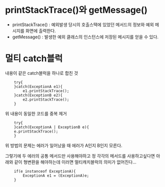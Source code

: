 # printStackTrace()와 getMessage()
- printStackTrace() : 예외발생 당시의 호출스택에 있었던 메서드의 정보와 예외 메시지를 화면에 출력한다.
- getMessage() : 발생한 예외 클래스의 인스턴스에 저장된 메시지를 얻을 수 있다.

# 멀티 catch블럭
내용이 같은 catch블럭을 하나로 합친 것

        try{
        }catch(ExceptionA e1){
            e1.printStackTrace();
        }catch(ExceptionB e2){
            e2.printStackTrace();
        }
위 내용이 동일한 코드를 중복 제거

        try{
        }catch(ExceptionA | ExceptionB e){
        e.printStackTrace();
        }

위 방법의 문제는 에러가 일어났을 때 에러가 A인지 B인지 모른다.

그렇기에 두 에러의 공통 메서드만 사용해야하고 정 각각의 메서드를 사용하고싶다면
아래와 같이 형변환을 해야하는데 이러면 멀티캐치블럭의 의미가 없어진다...

        if(e instanceof ExceptionA){
            ExceptionA e1 = (ExceptionA)e;
        }
